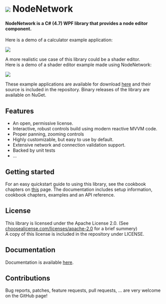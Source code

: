 # ![](https://raw.githubusercontent.com/Wouterdek/NodeNetwork/gh-pages/img/logo128.png) NodeNetwork

#### NodeNetwork is a C# (4.7) WPF library that provides a node editor component.

Here is a demo of a calculator example application:

![](https://raw.githubusercontent.com/Wouterdek/NodeNetwork/gh-pages/img/demo1.gif)

A more realistic use case of this library could be a shader editor.  
Here is a demo of a shader editor example made using NodeNetwork:

![](https://raw.githubusercontent.com/Wouterdek/NodeNetwork/gh-pages/img/demo2.gif "")

These example applications are available for download [here](https://github.com/Wouterdek/NodeNetwork/releases) and their source is included in the repository.
Binary releases of the library are available on NuGet.

## Features
 - An open, permissive license.
 - Interactive, robust controls build using modern reactive MVVM code.
 - Proper panning, zooming controls
 - Highly customizable, but easy to use by default.
 - Extensive network and connection validation support.
 - Backed by unit tests
 - ...

## Getting started
For an easy quickstart guide to using this library, see the cookbook chapters on [this](https://wouterdek.github.io/NodeNetwork/doc) page.
The documentation includes setup information, cookbook chapters, examples and an API reference.

## License
This library is licensed under the Apache License 2.0. (See [choosealicense.com/licenses/apache-2.0](https://choosealicense.com/licenses/apache-2.0) for a brief summery)  
A copy of this license is included in the repository under LICENSE.

## Documentation
Documentation is available [here](https://wouterdek.github.io/NodeNetwork/doc).

## Contributions
Bug reports, patches, feature requests, pull requests, ... are very welcome on the GitHub page!
